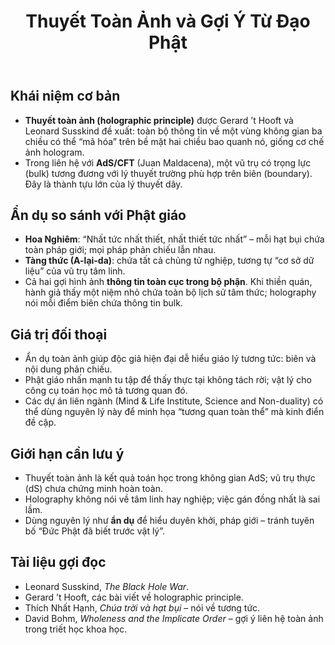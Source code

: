 ﻿---
title: Thuyết Toàn Ảnh và Gợi Ý Từ Đạo Phật
---

## Khái niệm cơ bản

- **Thuyết toàn ảnh (holographic principle)** được Gerard ’t Hooft và Leonard Susskind đề xuất: toàn bộ thông tin về một vùng không gian ba chiều có thể “mã hóa” trên bề mặt hai chiều bao quanh nó, giống cơ chế ảnh hologram.
- Trong liên hệ với **AdS/CFT** (Juan Maldacena), một vũ trụ có trọng lực (bulk) tương đương với lý thuyết trường phù hợp trên biên (boundary). Đây là thành tựu lớn của lý thuyết dây.

## Ẩn dụ so sánh với Phật giáo

- **Hoa Nghiêm**: “Nhất tức nhất thiết, nhất thiết tức nhất” – mỗi hạt bụi chứa toàn pháp giới; mọi pháp phản chiếu lẫn nhau.
- **Tàng thức (A-lại-da)**: chứa tất cả chủng tử nghiệp, tương tự “cơ sở dữ liệu” của vũ trụ tâm linh.
- Cả hai gợi hình ảnh **thông tin toàn cục trong bộ phận**. Khi thiền quán, hành giả thấy một niệm nhỏ chứa toàn bộ lịch sử tâm thức; holography nói mỗi điểm biên chứa thông tin bulk.

## Giá trị đối thoại

- Ẩn dụ toàn ảnh giúp độc giả hiện đại dễ hiểu giáo lý tương tức: biên và nội dung phản chiếu.
- Phật giáo nhấn mạnh tu tập để thấy thực tại không tách rời; vật lý cho công cụ toán học mô tả tương quan đó.
- Các dự án liên ngành (Mind & Life Institute, Science and Non-duality) có thể dùng nguyên lý này để minh họa “tương quan toàn thể” mà kinh điển đề cập.

## Giới hạn cần lưu ý

- Thuyết toàn ảnh là kết quả toán học trong không gian AdS; vũ trụ thực (dS) chưa chứng minh hoàn toàn.
- Holography không nói về tâm linh hay nghiệp; việc gán đồng nhất là sai lầm.
- Dùng nguyên lý như **ẩn dụ** để hiểu duyên khởi, pháp giới – tránh tuyên bố “Đức Phật đã biết trước vật lý”.

## Tài liệu gợi đọc

- Leonard Susskind, *The Black Hole War*.
- Gerard ’t Hooft, các bài viết về holographic principle.
- Thích Nhất Hạnh, *Chúa trời và hạt bụi* – nói về tương tức.
- David Bohm, *Wholeness and the Implicate Order* – gợi ý liên hệ toàn ảnh trong triết học khoa học.
